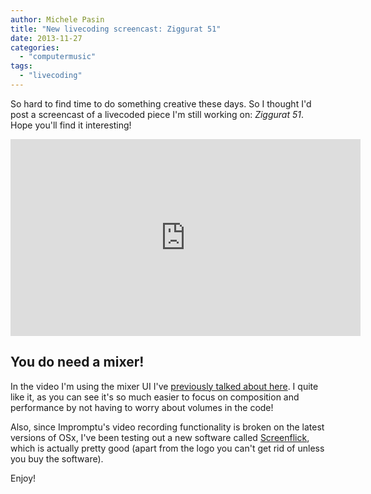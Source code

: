 ```yaml
---
author: Michele Pasin
title: "New livecoding screencast: Ziggurat 51"
date: 2013-11-27
categories: 
  - "computermusic"
tags: 
  - "livecoding"
---
```


So hard to find time to do something creative these days. So I thought I'd post a screencast of a livecoded piece I'm still working on: _Ziggurat 51_. Hope you'll find it interesting!

<iframe width="560" height="315" src="https://www.youtube.com/embed/o4VCJ6VaaGk" title="YouTube video player" frameborder="0" allow="accelerometer; autoplay; clipboard-write; encrypted-media; gyroscope; picture-in-picture" allowfullscreen></iframe>

## You do need a mixer!

In the video I'm using the mixer UI I've [previously talked about here](/archive/2013/2013-09-15-building-a-master-volumes-ui-in-impromptu/). I quite like it, as you can see it's so much easier to focus on composition and performance by not having to worry about volumes in the code!

Also, since Impromptu's video recording functionality is broken on the latest versions of OSx, I've been testing out a new software called [Screenflick](http://www.araelium.com/screenflick), which is actually pretty good (apart from the logo you can't get rid of unless you buy the software).

Enjoy!
